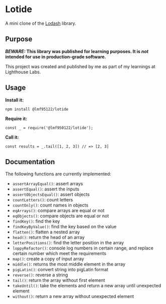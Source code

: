 # Lotide

A mini clone of the [Lodash](https://lodash.com) library.

## Purpose

**_BEWARE:_ This library was published for learning purposes. It is _not_ intended for use in production-grade software.**

This project was created and published by me as part of my learnings at Lighthouse Labs. 

## Usage

**Install it:**

`npm install @lmf95122/lotide`

**Require it:**

`const _ = require('@lmf950122/lotide');`

**Call it:**

`const results = _.tail([1, 2, 3]) // => [2, 3]`

## Documentation

The following functions are currently implemented:

* `assertArrayEqual()`: assert arrays
* `assertEqual()`: assert the inputs
* `assertObjectsEqual()`: assert objects
* `countLetters()`: count letters
* `countOnly()`: count names in objects
* `eqArrays()`: compare arrays are equal or not
* `eqObjects()`: compare objects are equal or not
* `findKey()`: find the key
* `findKeyByValue()`: find the key based on the value
* `flatten()`: flatten a nested array
* `head()`: return the head  of an array
* `letterPositions()`: find the letter position in the array
* `loppyRefactor()`: console log numbers in certain range, and replace certain number which meet the requirements
* `map()`: create a copy of input array
* `middle()`: returns the most middle element in the array
* `pigLatin()`: convert string into pigLatin format
* `reverse()`: reverse a string
* `tail()`: return the array without first element
* `takeUntil()`: take the elements and return a new array until unexpected element
* `without()`: return a new array without unexpected element
